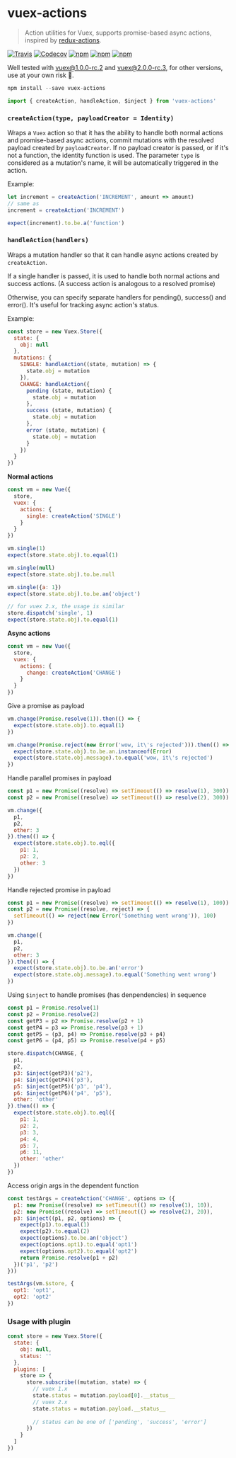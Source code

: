 # vuex-actions

> Action utilities for Vuex, supports promise-based async actions, inspired by [redux-actions][1].

[![Travis](https://img.shields.io/travis/weinot/vuex-actions.svg?style=flat)](https://travis-ci.org/weinot/vuex-actions)
[![Codecov](https://img.shields.io/codecov/c/github/weinot/vuex-actions.svg?maxAge=2592000)](https://codecov.io/gh/weinot/vuex-actions)
[![npm](https://img.shields.io/npm/v/vuex-actions.svg?style=flat)](https://www.npmjs.com/package/vuex-actions)
[![npm](https://img.shields.io/npm/dt/vuex-actions.svg?style=flat)](https://www.npmjs.com/package/vuex-actions)
[![npm](https://img.shields.io/npm/l/vuex-actions.svg?maxAge=2592000)]()

Well tested with vuex@1.0.0-rc.2 and vuex@2.0.0-rc.3, for other versions, use at your own risk :red_circle:.

```js
npm install --save vuex-actions
```
```js
import { createAction, handleAction, $inject } from 'vuex-actions'
```

### `createAction(type, payloadCreator = Identity)`

Wraps a `Vuex` action so that it has the ability to handle both normal actions and promise-based async actions, commit mutations with the resolved payload created by `payloadCreator`. If no payload creator is passed, or if it's not a function, the identity function is used. The parameter `type` is considered as a mutation's name, it will be automatically triggered in the action.

Example:

```js
let increment = createAction('INCREMENT', amount => amount)
// same as
increment = createAction('INCREMENT')

expect(increment).to.be.a('function')
```

### `handleAction(handlers)`

Wraps a mutation handler so that it can handle async actions created by `createAction`.

If a single handler is passed, it is used to handle both normal actions and success actions. (A success action is analogous to a resolved promise)

Otherwise, you can specify separate handlers for pending(), success() and error(). It's useful for tracking async action's status.

Example:

```js
const store = new Vuex.Store({
  state: {
    obj: null
  },
  mutations: {
	SINGLE: handleAction((state, mutation) => {
	  state.obj = mutation
	}),
    CHANGE: handleAction({
      pending (state, mutation) {
	    state.obj = mutation
	  },
	  success (state, mutation) {
	    state.obj = mutation
	  },
	  error (state, mutation) {
	    state.obj = mutation
	  }
    })
  }
})
```

**Normal actions**

```js
const vm = new Vue({
  store,
  vuex: {
    actions: {
      single: createAction('SINGLE')
    }
  }
})

vm.single(1)
expect(store.state.obj).to.equal(1)

vm.single(null)
expect(store.state.obj).to.be.null

vm.single({a: 1})
expect(store.state.obj).to.be.an('object')

// for vuex 2.x, the usage is similar
store.dispatch('single', 1)
expect(store.state.obj).to.equal(1)
```

**Async actions**

```js
const vm = new Vue({
  store,
  vuex: {
    actions: {
      change: createAction('CHANGE')
    }
  }
})
```

Give a promise as payload

```js
vm.change(Promise.resolve(1)).then(() => {
  expect(store.state.obj).to.equal(1)
})

vm.change(Promise.reject(new Error('wow, it\'s rejected'))).then(() => {
  expect(store.state.obj).to.be.an.instanceof(Error)
  expect(store.state.obj.message).to.equal('wow, it\'s rejected')
})
```

Handle parallel promises in payload

```js
const p1 = new Promise((resolve) => setTimeout(() => resolve(1), 300))
const p2 = new Promise((resolve) => setTimeout(() => resolve(2), 300))

vm.change({
  p1,
  p2,
  other: 3
}).then(() => {
  expect(store.state.obj).to.eql({
    p1: 1,
    p2: 2,
    other: 3
  })
})
```

Handle rejected promise in payload
```js
const p1 = new Promise((resolve) => setTimeout(() => resolve(1), 100))
const p2 = new Promise((resolve, reject) => {
  setTimeout(() => reject(new Error('Something went wrong')), 100)
})

vm.change({
  p1,
  p2,
  other: 3
}).then(() => {
  expect(store.state.obj).to.be.an('error')
  expect(store.state.obj.message).to.equal('Something went wrong')
})
```

Using `$inject` to handle promises (has denpendencies) in sequence
```js
const p1 = Promise.resolve(1)
const p2 = Promise.resolve(2)
const getP3 = p2 => Promise.resolve(p2 + 1)
const getP4 = p3 => Promise.resolve(p3 + 1)
const getP5 = (p3, p4) => Promise.resolve(p3 + p4)
const getP6 = (p4, p5) => Promise.resolve(p4 + p5)

store.dispatch(CHANGE, {
  p1,
  p2,
  p3: $inject(getP3)('p2'),
  p4: $inject(getP4)('p3'),
  p5: $inject(getP5)('p3', 'p4'),
  p6: $inject(getP6)('p4', 'p5'),
  other: 'other'
}).then(() => {
  expect(store.state.obj).to.eql({
    p1: 1,
    p2: 2,
    p3: 3,
    p4: 4,
    p5: 7,
    p6: 11,
    other: 'other'
  })
})
```

Access origin args in the dependent function
```js
const testArgs = createAction('CHANGE', options => ({
  p1: new Promise((resolve) => setTimeout(() => resolve(1), 10)),
  p2: new Promise((resolve) => setTimeout(() => resolve(2), 20)),
  p3: $inject((p1, p2, options) => {
    expect(p1).to.equal(1)
    expect(p2).to.equal(2)
    expect(options).to.be.an('object')
    expect(options.opt1).to.equal('opt1')
    expect(options.opt2).to.equal('opt2')
    return Promise.resolve(p1 + p2)
  })('p1', 'p2')
}))

testArgs(vm.$store, {
  opt1: 'opt1',
  opt2: 'opt2'
})
```

### Usage with plugin

```js
const store = new Vuex.Store({
  state: {
    obj: null,
    status: ''
  },
  plugins: [
    store => {
      store.subscribe((mutation, state) => {
		// vuex 1.x
        state.status = mutation.payload[0].__status__
		// vuex 2.x
		state.status = mutation.payload.__status__
		
		// status can be one of ['pending', 'success', 'error']
      })
    }
  ]
})
```

[1]: https://github.com/acdlite/redux-actions
